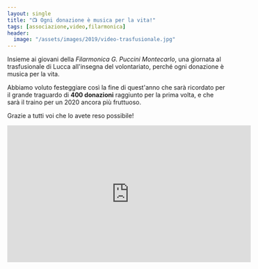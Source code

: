 ```yaml
---
layout: single
title: "📺 Ogni donazione è musica per la vita!"
tags: [associazione,video,filarmonica]
header:
  image: "/assets/images/2019/video-trasfusionale.jpg"
---
```


Insieme ai giovani della *Filarmonica G. Puccini Montecarlo*, una giornata al
trasfusionale di Lucca all'insegna del volontariato, perché ogni donazione è
musica per la vita.

Abbiamo voluto festeggiare così la fine di quest'anno che sarà ricordato per il
grande traguardo di **400 donazioni** raggiunto per la prima volta, e che sarà
il traino per un 2020 ancora più fruttuoso.

Grazie a tutti voi che lo avete reso possibile!

<iframe width="560" height="315" src="https://www.youtube.com/embed/i-3_CD9uI9c" frameborder="0" allow="accelerometer; autoplay; encrypted-media; gyroscope; picture-in-picture" allowfullscreen></iframe>